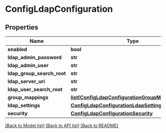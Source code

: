 # ConfigLdapConfiguration


## Properties
Name | Type | Description | Notes
------------ | ------------- | ------------- | -------------
**enabled** | **bool** |  | [optional] 
**ldap_admin_password** | **str** |  | [optional] 
**ldap_admin_user** | **str** |  | [optional] 
**ldap_group_search_root** | **str** |  | [optional] 
**ldap_server_uri** | **str** |  | [optional] 
**ldap_user_search_root** | **str** |  | [optional] 
**group_mappings** | [**list[ConfigLdapConfigurationGroupMappingsInner]**](ConfigLdapConfigurationGroupMappingsInner.md) |  | [optional] 
**ldap_settings** | [**ConfigLdapConfigurationLdapSettings**](ConfigLdapConfigurationLdapSettings.md) |  | [optional] 
**security** | [**ConfigLdapConfigurationSecurity**](ConfigLdapConfigurationSecurity.md) |  | [optional] 

[[Back to Model list]](../README.md#documentation-for-models) [[Back to API list]](../README.md#documentation-for-api-endpoints) [[Back to README]](../README.md)


